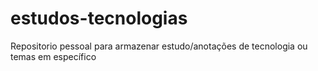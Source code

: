 # estudos-tecnologias
Repositorio pessoal para armazenar estudo/anotações de tecnologia ou temas em específico

